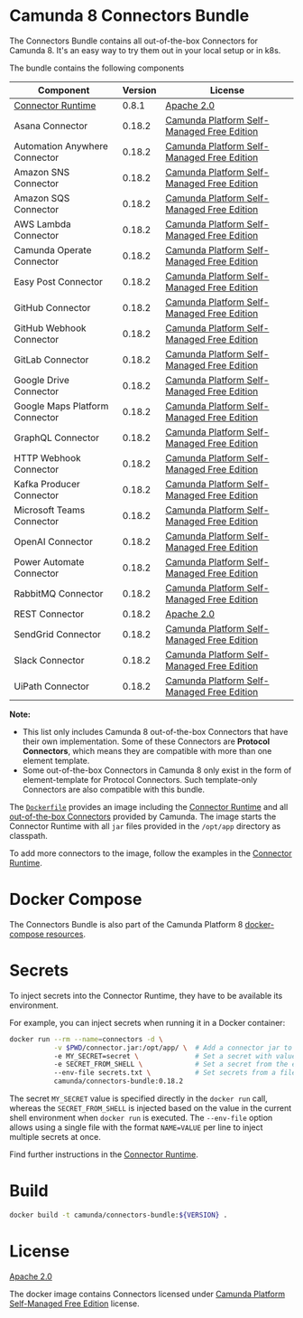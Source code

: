 # Camunda 8 Connectors Bundle

The Connectors Bundle contains all out-of-the-box Connectors for Camunda 8. It's an easy way to try them out in your local setup or in k8s.

The bundle contains the following components

| Component                      | Version | License                                      |
|--------------------------------|---------|----------------------------------------------|
| [Connector Runtime]            | 0.8.1   | [Apache 2.0]                                 |
| Asana Connector                | 0.18.2  | [Camunda Platform Self-Managed Free Edition] |
| Automation Anywhere Connector  | 0.18.2  | [Camunda Platform Self-Managed Free Edition] |
| Amazon SNS Connector           | 0.18.2  | [Camunda Platform Self-Managed Free Edition] |
| Amazon SQS Connector           | 0.18.2  | [Camunda Platform Self-Managed Free Edition] |
| AWS Lambda Connector           | 0.18.2  | [Camunda Platform Self-Managed Free Edition] |
| Camunda Operate Connector      | 0.18.2  | [Camunda Platform Self-Managed Free Edition] |
| Easy Post Connector            | 0.18.2  | [Camunda Platform Self-Managed Free Edition] |
| GitHub Connector               | 0.18.2  | [Camunda Platform Self-Managed Free Edition] |
| GitHub Webhook Connector       | 0.18.2  | [Camunda Platform Self-Managed Free Edition] |
| GitLab Connector               | 0.18.2  | [Camunda Platform Self-Managed Free Edition] |
| Google Drive Connector         | 0.18.2  | [Camunda Platform Self-Managed Free Edition] |
| Google Maps Platform Connector | 0.18.2  | [Camunda Platform Self-Managed Free Edition] |
| GraphQL Connector              | 0.18.2  | [Camunda Platform Self-Managed Free Edition] |
| HTTP Webhook Connector         | 0.18.2  | [Camunda Platform Self-Managed Free Edition] |
| Kafka Producer Connector       | 0.18.2  | [Camunda Platform Self-Managed Free Edition] |
| Microsoft Teams Connector      | 0.18.2  | [Camunda Platform Self-Managed Free Edition] |
| OpenAI Connector               | 0.18.2  | [Camunda Platform Self-Managed Free Edition] |
| Power Automate Connector       | 0.18.2  | [Camunda Platform Self-Managed Free Edition] |
| RabbitMQ Connector             | 0.18.2  | [Camunda Platform Self-Managed Free Edition] |
| REST Connector                 | 0.18.2  | [Apache 2.0]                                 |
| SendGrid Connector             | 0.18.2  | [Camunda Platform Self-Managed Free Edition] |
| Slack Connector                | 0.18.2  | [Camunda Platform Self-Managed Free Edition] |
| UiPath Connector               | 0.18.2  | [Camunda Platform Self-Managed Free Edition] |

**Note:**
- This list only includes Camunda 8 out-of-the-box Connectors that have their own implementation.
Some of these Connectors are **Protocol Connectors**, which means they are compatible with more than one element template.
- Some out-of-the-box Connectors in Camunda 8 only exist in the form of element-template for Protocol Connectors.
Such template-only Connectors are also compatible with this bundle.


The [`Dockerfile`](./default-bundle/Dockerfile) provides an image including the [Connector Runtime]
and all [out-of-the-box Connectors](https://docs.camunda.io/docs/components/connectors/out-of-the-box-connectors/available-connectors-overview/)
provided by Camunda. The image starts the Connector Runtime with all `jar`
files provided in the `/opt/app` directory as classpath.

To add more connectors to the image, follow the examples in the [Connector Runtime].

# Docker Compose

The Connectors Bundle is also part of the Camunda Platform 8 [docker-compose resources](https://github.com/camunda/camunda-platform).

# Secrets

To inject secrets into the Connector Runtime, they have to be available its environment.

For example, you can inject secrets when running it in a Docker container:

```bash
docker run --rm --name=connectors -d \
           -v $PWD/connector.jar:/opt/app/ \  # Add a connector jar to the classpath
           -e MY_SECRET=secret \              # Set a secret with value
           -e SECRET_FROM_SHELL \             # Set a secret from the environment
           --env-file secrets.txt \           # Set secrets from a file
           camunda/connectors-bundle:0.18.2
```

The secret `MY_SECRET` value is specified directly in the `docker run` call,
whereas the `SECRET_FROM_SHELL` is injected based on the value in the
current shell environment when `docker run` is executed. The `--env-file`
option allows using a single file with the format `NAME=VALUE` per line
to inject multiple secrets at once.

Find further instructions in the [Connector Runtime].

# Build

```bash
docker build -t camunda/connectors-bundle:${VERSION} .
```

# License

[Apache 2.0]

The docker image contains Connectors licensed under [Camunda Platform Self-Managed Free Edition] license.

[apache 2.0]: https://www.apache.org/licenses/LICENSE-2.0
[aws lambda connector]: ../connectors/aws-lambda
[camunda platform self-managed free edition]: https://camunda.com/legal/terms/cloud-terms-and-conditions/camunda-cloud-self-managed-free-edition-terms/
[google drive connector]: ../connectors/google-drive
[http json connector (rest)]: ../connectors/http-json
[graphql connector]: ../connectors/graphql
[rabbitmq connector]: ../connectors/rabbitmq
[kafka connector]: ../connectors/kafka
[connector runtime]: https://github.com/camunda/connector-runtime-docker
[sendgrid connector]: ../connectors/sendgrid
[slack connector]: ../connectors/slack
[ms teams connector]: ../connectors/microsoft-teams
[sns connector]: ../connectors/sns
[sqs connector]: ../connectors/sqs
[http webhook connector]: ../connectors/http-json
